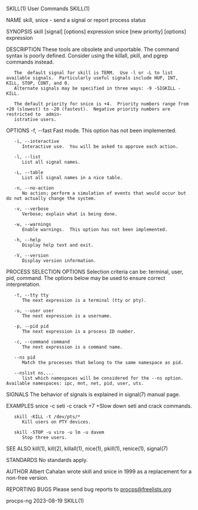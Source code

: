 SKILL(1)								 User Commands								      SKILL(1)

NAME
       skill, snice - send a signal or report process status

SYNOPSIS
       skill [signal] [options] expression
       snice [new priority] [options] expression

DESCRIPTION
       These tools are obsolete and unportable.	 The command syntax is poorly defined.	Consider using the killall, pkill, and pgrep commands instead.

       The  default signal for skill is TERM.  Use -l or -L to list available signals.	Particularly useful signals include HUP, INT, KILL, STOP, CONT, and 0.
       Alternate signals may be specified in three ways: -9 -SIGKILL -KILL.

       The default priority for snice is +4.  Priority numbers range from +20 (slowest) to -20 (fastest).  Negative priority numbers are restricted to	admin‐
       istrative users.

OPTIONS
       -f, --fast
	      Fast mode.  This option has not been implemented.

       -i, --interactive
	      Interactive use.	You will be asked to approve each action.

       -l, --list
	      List all signal names.

       -L, --table
	      List all signal names in a nice table.

       -n, --no-action
	      No action; perform a simulation of events that would occur but do not actually change the system.

       -v, --verbose
	      Verbose; explain what is being done.

       -w, --warnings
	      Enable warnings.	This option has not been implemented.

       -h, --help
	      Display help text and exit.

       -V, --version
	      Display version information.

PROCESS SELECTION OPTIONS
       Selection criteria can be: terminal, user, pid, command.	 The options below may be used to ensure correct interpretation.

       -t, --tty tty
	      The next expression is a terminal (tty or pty).

       -u, --user user
	      The next expression is a username.

       -p, --pid pid
	      The next expression is a process ID number.

       -c, --command command
	      The next expression is a command name.

       --ns pid
	      Match the processes that belong to the same namespace as pid.

       --nslist ns,...
	      list which namespaces will be considered for the --ns option.  Available namespaces: ipc, mnt, net, pid, user, uts.

SIGNALS
       The behavior of signals is explained in signal(7) manual page.

EXAMPLES
       snice -c seti -c crack +7
	      +Slow down seti and crack commands.

       skill -KILL -t /dev/pts/*
	      Kill users on PTY devices.

       skill -STOP -u viro -u lm -u davem
	      Stop three users.

SEE ALSO
       kill(1), kill(2), killall(1), nice(1), pkill(1), renice(1), signal(7)

STANDARDS
       No standards apply.

AUTHOR
       Albert Cahalan wrote skill and snice in 1999 as a replacement for a non-free version.

REPORTING BUGS
       Please send bug reports to procps@freelists.org

procps-ng								  2023-08-19								      SKILL(1)
